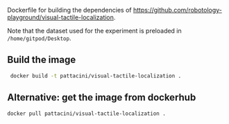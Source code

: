 Dockerfile for building the dependencies of https://github.com/robotology-playground/visual-tactile-localization.

Note that the dataset used for the experiment is preloaded in `/home/gitpod/Desktop`.

## Build the image
```sh
 docker build -t pattacini/visual-tactile-localization .
```

## Alternative: get the image from dockerhub
```
docker pull pattacini/visual-tactile-localization .
```
